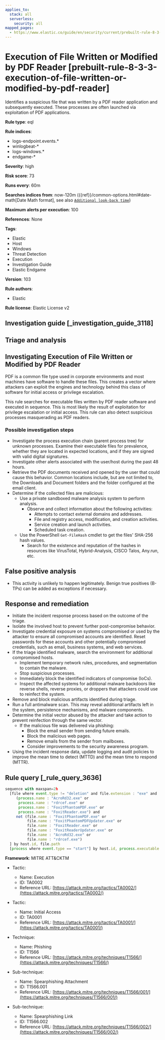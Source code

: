```yaml
---
applies_to:
  stack: all
  serverless:
    security: all
mapped_pages:
  - https://www.elastic.co/guide/en/security/current/prebuilt-rule-8-3-3-execution-of-file-written-or-modified-by-pdf-reader.html
---
```


# Execution of File Written or Modified by PDF Reader [prebuilt-rule-8-3-3-execution-of-file-written-or-modified-by-pdf-reader]

Identifies a suspicious file that was written by a PDF reader application and subsequently executed. These processes are often launched via exploitation of PDF applications.

**Rule type**: eql

**Rule indices**:

* logs-endpoint.events.*
* winlogbeat-*
* logs-windows.*
* endgame-*

**Severity**: high

**Risk score**: 73

**Runs every**: 60m

**Searches indices from**: now-120m ({{ref}}/common-options.html#date-math[Date Math format], see also [`Additional look-back time`](docs-content://solutions/security/detect-and-alert/create-detection-rule.md#rule-schedule))

**Maximum alerts per execution**: 100

**References**: None

**Tags**:

* Elastic
* Host
* Windows
* Threat Detection
* Execution
* Investigation Guide
* Elastic Endgame

**Version**: 103

**Rule authors**:

* Elastic

**Rule license**: Elastic License v2

## Investigation guide [_investigation_guide_3118]

## Triage and analysis

## Investigating Execution of File Written or Modified by PDF Reader

PDF is a common file type used in corporate environments and most machines have software to handle these files. This creates a vector where attackers can exploit the engines and technology behind this class of software for initial access or privilege escalation.

This rule searches for executable files written by PDF reader software and executed in sequence. This is most likely the result of exploitation for privilege escalation or initial access. This rule can also detect suspicious processes masquerading as PDF readers.

### Possible investigation steps

- Investigate the process execution chain (parent process tree) for unknown processes. Examine their executable files for prevalence, whether they are located in expected locations, and if they are signed with valid digital signatures.
- Investigate other alerts associated with the user/host during the past 48 hours.
- Retrieve the PDF documents received and opened by the user that could cause this behavior. Common locations include, but are not limited to, the Downloads and Document folders and the folder configured at the email client.
- Determine if the collected files are malicious:
  - Use a private sandboxed malware analysis system to perform analysis.
    - Observe and collect information about the following activities:
      - Attempts to contact external domains and addresses.
      - File and registry access, modification, and creation activities.
      - Service creation and launch activities.
      - Scheduled task creation.
  - Use the PowerShell `Get-FileHash` cmdlet to get the files' SHA-256 hash values.
    - Search for the existence and reputation of the hashes in resources like VirusTotal, Hybrid-Analysis, CISCO Talos, Any.run, etc.

## False positive analysis

- This activity is unlikely to happen legitimately. Benign true positives (B-TPs) can be added as exceptions if necessary.

## Response and remediation

- Initiate the incident response process based on the outcome of the triage.
- Isolate the involved host to prevent further post-compromise behavior.
- Investigate credential exposure on systems compromised or used by the attacker to ensure all compromised accounts are identified. Reset passwords for these accounts and other potentially compromised credentials, such as email, business systems, and web services.
- If the triage identified malware, search the environment for additional compromised hosts.
  - Implement temporary network rules, procedures, and segmentation to contain the malware.
  - Stop suspicious processes.
  - Immediately block the identified indicators of compromise (IoCs).
  - Inspect the affected systems for additional malware backdoors like reverse shells, reverse proxies, or droppers that attackers could use to reinfect the system.
- Remove and block malicious artifacts identified during triage.
- Run a full antimalware scan. This may reveal additional artifacts left in the system, persistence mechanisms, and malware components.
- Determine the initial vector abused by the attacker and take action to prevent reinfection through the same vector.
  - If the malicious file was delivered via phishing:
    - Block the email sender from sending future emails.
    - Block the malicious web pages.
    - Remove emails from the sender from mailboxes.
    - Consider improvements to the security awareness program.
- Using the incident response data, update logging and audit policies to improve the mean time to detect (MTTD) and the mean time to respond (MTTR).

## Rule query [_rule_query_3636]

```js
sequence with maxspan=2h
  [file where event.type != "deletion" and file.extension : "exe" and
     (process.name : "AcroRd32.exe" or
      process.name : "rdrcef.exe" or
      process.name : "FoxitPhantomPDF.exe" or
      process.name : "FoxitReader.exe") and
     not (file.name : "FoxitPhantomPDF.exe" or
          file.name : "FoxitPhantomPDFUpdater.exe" or
          file.name : "FoxitReader.exe" or
          file.name : "FoxitReaderUpdater.exe" or
          file.name : "AcroRd32.exe" or
          file.name : "rdrcef.exe")
  ] by host.id, file.path
  [process where event.type == "start"] by host.id, process.executable
```

**Framework**: MITRE ATT&CKTM

* Tactic:

    * Name: Execution
    * ID: TA0002
    * Reference URL: [https://attack.mitre.org/tactics/TA0002/](https://attack.mitre.org/tactics/TA0002/)

* Tactic:

    * Name: Initial Access
    * ID: TA0001
    * Reference URL: [https://attack.mitre.org/tactics/TA0001/](https://attack.mitre.org/tactics/TA0001/)

* Technique:

    * Name: Phishing
    * ID: T1566
    * Reference URL: [https://attack.mitre.org/techniques/T1566/](https://attack.mitre.org/techniques/T1566/)

* Sub-technique:

    * Name: Spearphishing Attachment
    * ID: T1566.001
    * Reference URL: [https://attack.mitre.org/techniques/T1566/001/](https://attack.mitre.org/techniques/T1566/001/)

* Sub-technique:

    * Name: Spearphishing Link
    * ID: T1566.002
    * Reference URL: [https://attack.mitre.org/techniques/T1566/002/](https://attack.mitre.org/techniques/T1566/002/)



